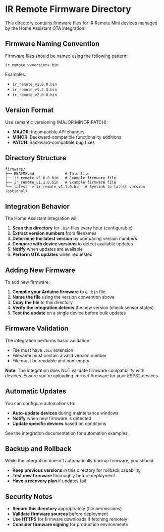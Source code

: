 # IR Remote Firmware Directory

This directory contains firmware files for IR Remote Mini devices managed by the Home Assistant OTA integration.

## Firmware Naming Convention

Firmware files should be named using the following pattern:
```
ir_remote_v<version>.bin
```

Examples:
- `ir_remote_v1.0.0.bin`
- `ir_remote_v1.2.3.bin`
- `ir_remote_v2.0.0.bin`

## Version Format

Use semantic versioning (MAJOR.MINOR.PATCH):
- **MAJOR**: Incompatible API changes
- **MINOR**: Backward-compatible functionality additions
- **PATCH**: Backward-compatible bug fixes

## Directory Structure

```
firmware/
├── README.md              # This file
├── ir_remote_v1.0.0.bin   # Example firmware file
├── ir_remote_v1.1.0.bin   # Example firmware file
└── latest -> ir_remote_v1.1.0.bin  # Symlink to latest version (optional)
```

## Integration Behavior

The Home Assistant integration will:

1. **Scan this directory** for `.bin` files every hour (configurable)
2. **Extract version numbers** from filenames
3. **Determine the latest version** by comparing version numbers
4. **Compare with device versions** to detect available updates
5. **Notify** when updates are available
6. **Perform OTA updates** when requested

## Adding New Firmware

To add new firmware:

1. **Compile your Arduino firmware** to a `.bin` file
2. **Name the file** using the version convention above
3. **Copy the file** to this directory
4. **Verify the integration detects** the new version (check sensor states)
5. **Test the update** on a single device before bulk updates

## Firmware Validation

The integration performs basic validation:
- File must have `.bin` extension
- Filename must contain a valid version number
- File must be readable and non-empty

**Note**: The integration does NOT validate firmware compatibility with devices. Ensure you're uploading correct firmware for your ESP32 devices.

## Automatic Updates

You can configure automations to:
- **Auto-update devices** during maintenance windows
- **Notify** when new firmware is detected
- **Update specific devices** based on conditions

See the integration documentation for automation examples.

## Backup and Rollback

While the integration doesn't automatically backup firmware, you should:
- **Keep previous versions** in this directory for rollback capability
- **Test new firmware** thoroughly before deployment
- **Have a recovery plan** if updates fail

## Security Notes

- **Secure this directory** appropriately (file permissions)
- **Validate firmware sources** before deployment
- **Use HTTPS** for firmware downloads if fetching remotely
- **Consider firmware signing** for production environments
